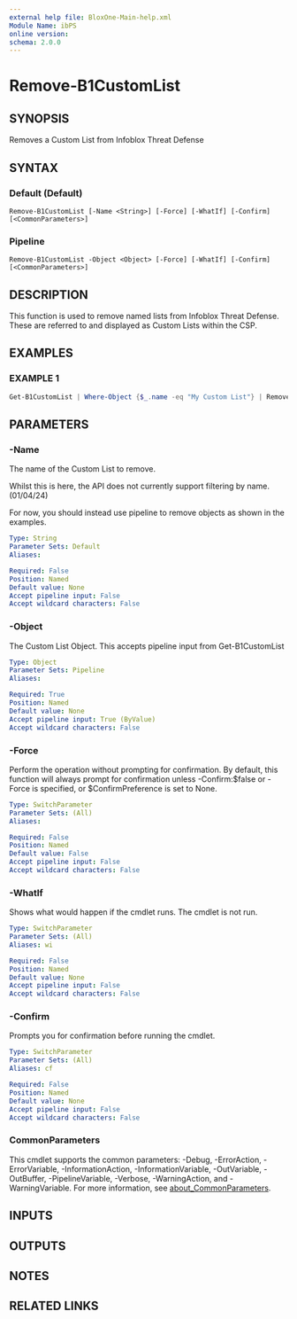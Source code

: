 ```yaml
---
external help file: BloxOne-Main-help.xml
Module Name: ibPS
online version:
schema: 2.0.0
---
```


# Remove-B1CustomList

## SYNOPSIS
Removes a Custom List from Infoblox Threat Defense

## SYNTAX

### Default (Default)
```
Remove-B1CustomList [-Name <String>] [-Force] [-WhatIf] [-Confirm] [<CommonParameters>]
```

### Pipeline
```
Remove-B1CustomList -Object <Object> [-Force] [-WhatIf] [-Confirm] [<CommonParameters>]
```

## DESCRIPTION
This function is used to remove named lists from Infoblox Threat Defense.
These are referred to and displayed as Custom Lists within the CSP.

## EXAMPLES

### EXAMPLE 1
```powershell
Get-B1CustomList | Where-Object {$_.name -eq "My Custom List"} | Remove-B1CustomList
```

## PARAMETERS

### -Name
The name of the Custom List to remove.

Whilst this is here, the API does not currently support filtering by name.
(01/04/24)

For now, you should instead use pipeline to remove objects as shown in the examples.

```yaml
Type: String
Parameter Sets: Default
Aliases:

Required: False
Position: Named
Default value: None
Accept pipeline input: False
Accept wildcard characters: False
```

### -Object
The Custom List Object.
This accepts pipeline input from Get-B1CustomList

```yaml
Type: Object
Parameter Sets: Pipeline
Aliases:

Required: True
Position: Named
Default value: None
Accept pipeline input: True (ByValue)
Accept wildcard characters: False
```

### -Force
Perform the operation without prompting for confirmation.
By default, this function will always prompt for confirmation unless -Confirm:$false or -Force is specified, or $ConfirmPreference is set to None.

```yaml
Type: SwitchParameter
Parameter Sets: (All)
Aliases:

Required: False
Position: Named
Default value: False
Accept pipeline input: False
Accept wildcard characters: False
```

### -WhatIf
Shows what would happen if the cmdlet runs.
The cmdlet is not run.

```yaml
Type: SwitchParameter
Parameter Sets: (All)
Aliases: wi

Required: False
Position: Named
Default value: None
Accept pipeline input: False
Accept wildcard characters: False
```

### -Confirm
Prompts you for confirmation before running the cmdlet.

```yaml
Type: SwitchParameter
Parameter Sets: (All)
Aliases: cf

Required: False
Position: Named
Default value: None
Accept pipeline input: False
Accept wildcard characters: False
```

### CommonParameters
This cmdlet supports the common parameters: -Debug, -ErrorAction, -ErrorVariable, -InformationAction, -InformationVariable, -OutVariable, -OutBuffer, -PipelineVariable, -Verbose, -WarningAction, and -WarningVariable. For more information, see [about_CommonParameters](http://go.microsoft.com/fwlink/?LinkID=113216).

## INPUTS

## OUTPUTS

## NOTES

## RELATED LINKS
